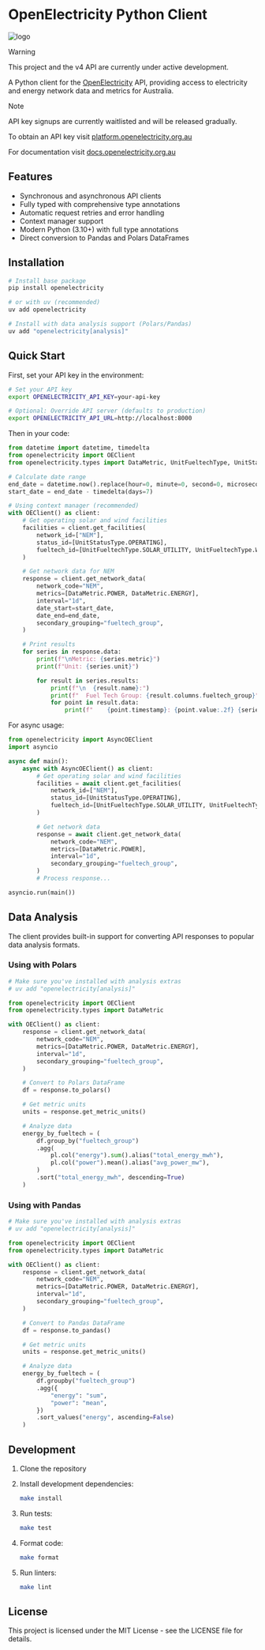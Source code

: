 # OpenElectricity Python Client

![logo](https://platform.openelectricity.org.au/oe_logo_full.png)

> [!WARNING]
> This project and the v4 API are currently under active development.

A Python client for the [OpenElectricity](https://openelectricity.org.au) API, providing access to electricity and energy network data and metrics for Australia.

> [!NOTE]
> API key signups are currently waitlisted and will be released gradually.

To obtain an API key visit [platform.openelectricity.org.au](https://platform.openelectricity.org.au)

For documentation visit [docs.openelectricity.org.au](https://docs.openelectricity.org.au/introduction)

## Features

-   Synchronous and asynchronous API clients
-   Fully typed with comprehensive type annotations
-   Automatic request retries and error handling
-   Context manager support
-   Modern Python (3.10+) with full type annotations
-   Direct conversion to Pandas and Polars DataFrames

## Installation

```bash
# Install base package
pip install openelectricity

# or with uv (recommended)
uv add openelectricity

# Install with data analysis support (Polars/Pandas)
uv add "openelectricity[analysis]"
```

## Quick Start

First, set your API key in the environment:

```bash
# Set your API key
export OPENELECTRICITY_API_KEY=your-api-key

# Optional: Override API server (defaults to production)
export OPENELECTRICITY_API_URL=http://localhost:8000
```

Then in your code:

```python
from datetime import datetime, timedelta
from openelectricity import OEClient
from openelectricity.types import DataMetric, UnitFueltechType, UnitStatusType

# Calculate date range
end_date = datetime.now().replace(hour=0, minute=0, second=0, microsecond=0)
start_date = end_date - timedelta(days=7)

# Using context manager (recommended)
with OEClient() as client:
    # Get operating solar and wind facilities
    facilities = client.get_facilities(
        network_id=["NEM"],
        status_id=[UnitStatusType.OPERATING],
        fueltech_id=[UnitFueltechType.SOLAR_UTILITY, UnitFueltechType.WIND],
    )

    # Get network data for NEM
    response = client.get_network_data(
        network_code="NEM",
        metrics=[DataMetric.POWER, DataMetric.ENERGY],
        interval="1d",
        date_start=start_date,
        date_end=end_date,
        secondary_grouping="fueltech_group",
    )

    # Print results
    for series in response.data:
        print(f"\nMetric: {series.metric}")
        print(f"Unit: {series.unit}")

        for result in series.results:
            print(f"\n  {result.name}:")
            print(f"  Fuel Tech Group: {result.columns.fueltech_group}")
            for point in result.data:
                print(f"    {point.timestamp}: {point.value:.2f} {series.unit}")
```

For async usage:

```python
from openelectricity import AsyncOEClient
import asyncio

async def main():
    async with AsyncOEClient() as client:
        # Get operating solar and wind facilities
        facilities = await client.get_facilities(
            network_id=["NEM"],
            status_id=[UnitStatusType.OPERATING],
            fueltech_id=[UnitFueltechType.SOLAR_UTILITY, UnitFueltechType.WIND],
        )

        # Get network data
        response = await client.get_network_data(
            network_code="NEM",
            metrics=[DataMetric.POWER],
            interval="1d",
            secondary_grouping="fueltech_group",
        )
        # Process response...

asyncio.run(main())
```

## Data Analysis

The client provides built-in support for converting API responses to popular data analysis formats.

### Using with Polars

```python
# Make sure you've installed with analysis extras
# uv add "openelectricity[analysis]"

from openelectricity import OEClient
from openelectricity.types import DataMetric

with OEClient() as client:
    response = client.get_network_data(
        network_code="NEM",
        metrics=[DataMetric.POWER, DataMetric.ENERGY],
        interval="1d",
        secondary_grouping="fueltech_group",
    )

    # Convert to Polars DataFrame
    df = response.to_polars()

    # Get metric units
    units = response.get_metric_units()

    # Analyze data
    energy_by_fueltech = (
        df.group_by("fueltech_group")
        .agg(
            pl.col("energy").sum().alias("total_energy_mwh"),
            pl.col("power").mean().alias("avg_power_mw"),
        )
        .sort("total_energy_mwh", descending=True)
    )
```

### Using with Pandas

```python
# Make sure you've installed with analysis extras
# uv add "openelectricity[analysis]"

from openelectricity import OEClient
from openelectricity.types import DataMetric

with OEClient() as client:
    response = client.get_network_data(
        network_code="NEM",
        metrics=[DataMetric.POWER, DataMetric.ENERGY],
        interval="1d",
        secondary_grouping="fueltech_group",
    )

    # Convert to Pandas DataFrame
    df = response.to_pandas()

    # Get metric units
    units = response.get_metric_units()

    # Analyze data
    energy_by_fueltech = (
        df.groupby("fueltech_group")
        .agg({
            "energy": "sum",
            "power": "mean",
        })
        .sort_values("energy", ascending=False)
    )
```

## Development

1. Clone the repository
2. Install development dependencies:

    ```bash
    make install
    ```

3. Run tests:

    ```bash
    make test
    ```

4. Format code:

    ```bash
    make format
    ```

5. Run linters:
    ```bash
    make lint
    ```

## License

This project is licensed under the MIT License - see the LICENSE file for details.
